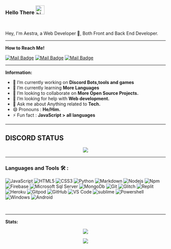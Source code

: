 ### Hello There <img src="https://user-images.githubusercontent.com/1303154/88677602-1635ba80-d120-11ea-84d8-d263ba5fc3c0.gif" width="28px" alt="hi"> 


<br/>


Hey, I'm Aestra, a Web Developer 🚀, Both Front and Back End Developer.

-----------------

**How to Reach Me!**

[![Mail Badge](https://img.shields.io/badge/-AestraTech-e74c3c?style=flat&labelColor=e74c3c&logo=youtube&logoColor=white)](https://youtube.com/channel/UCHvdoq_3hfsmpnntLqdsMmA) [![Mail Badge](https://img.shields.io/badge/-@Aestra_Dev-e84393?style=flat&labelColor=e84393&logo=instagram&logoColor=white)](https://instagram.com/Aestra_dev) [![Mail Badge](https://img.shields.io/badge/-@Aestra_Dev-00ACEE?style=flat&labelColor=00ACEE&logo=twitter&logoColor=white)](https://mobile.twitter.com/AestraDev)

-------------------


 **Information:**

- 🔭 I’m currently working on  **Discord Bots,tools and games**
- 🌱 I’m currently learning  **More Languages**
- 👯 I’m looking to collaborate on **More Open Source Projects.**
- 🤔 I’m looking for help with  **Web development.**
- 💬 Ask me about  Anything related to **Tech.**
- 😄 Pronouns :  **He/Him.**
- ⚡ Fun fact : **JavaScript > all languages**


-------------

## DISCORD STATUS

 <p align="center"> <img align="center" src='https://discord.c99.nl/widget/theme-3/757844447886311454.png'> </p>

--------------

### Languages and Tools 🛠 :


![JavaScript](https://img.shields.io/badge/-JavaScript-%23F7DF1C?style=flat-square&logo=javascript&logoColor=000000&labelColor=%23F7DF1C&color=%23FFCE5A)
![HTML5](https://img.shields.io/badge/-HTML5-%23E44D27?style=flat-square&logo=html5&logoColor=ffffff)
![CSS3](https://img.shields.io/badge/-CSS3-%231572B6?style=flat-square&logo=css3)
![Python](http://img.shields.io/badge/-Python-3776AB?style=flat-square&logo=python&logoColor=ffffff)
![Markdown](https://img.shields.io/badge/-Markdown-000000?style=flat-square&logo=markdown)
![Nodejs](https://img.shields.io/badge/-Nodejs-339933?style=flat-square&logo=Node.js&logoColor=ffffff)
![Npm](https://img.shields.io/badge/-npm-CB3837?style=flat-square&logo=npm)
![Firebase](https://img.shields.io/badge/-Firebase-FFCA28?style=flat-square&logo=firebase&logoColor=ffffff)
![Microsoft Sql Server](https://img.shields.io/badge/-Sql%20Server-CC2927?style=flat-square&logo=microsoft-sql-server&logoColor=ffffff)
![MongoDb](https://img.shields.io/badge/MongoDB-%234ea94b.svg?&style=flat-square&logo=mongodb&logoColor=white)
![Git](https://img.shields.io/badge/-Git-%23F05032?style=flat-square&logo=git&logoColor=%23ffffff)
![Glitch](https://img.shields.io/badge/-glitch-%23FF1493?style=flat-square&logo=glitch&logoColor=white)
![Replit](https://img.shields.io/badge/-replit-%23696969?style=flat-square&logo=replit&logoColor=white)
![Heroku](https://img.shields.io/badge/-heroku-%23CBC3E3?style=flat-square&logo=heroku&logoColor=white)
![Gitpod](https://img.shields.io/badge/-gitpod-%23FFA500?style=flat-square&logo=gitpod&logoColor=white)
![GitHub](https://img.shields.io/badge/-GitHub-181717?style=flat-square&logo=github)
![VS Code](http://img.shields.io/badge/-VS%20Code-007ACC?style=flat-square&logo=visual-studio-code&logoColor=ffffff)
![sublime](https://img.shields.io/badge/-sublime-%23575757?style=flat-square&logo=Sublime-text&logoColor=orange)
![Powershell](http://img.shields.io/badge/-Powershell-5391FE?style=flat-square&logo=powershell&logoColor=ffffff)
![Windows](http://img.shields.io/badge/-Windows-0078D6?style=flat-square&logo=windows&logoColor=ffffff)
![Android](https://img.shields.io/badge/Android-3DDC84?style=flat-square&logo=android&logoColor=white)

<br/>


-------------


**Stats:**  

 <p align="center"> <img align="center" src="https://github-readme-stats.vercel.app/api?username=AestraDev&show_icons=false&theme=tokyonight"> </p>

 <p align="center"> <img align="center" src="https://github-readme-stats.vercel.app/api/top-langs/?username=Aestradev&theme=tokyonight&hide=batchfile"> </p>








